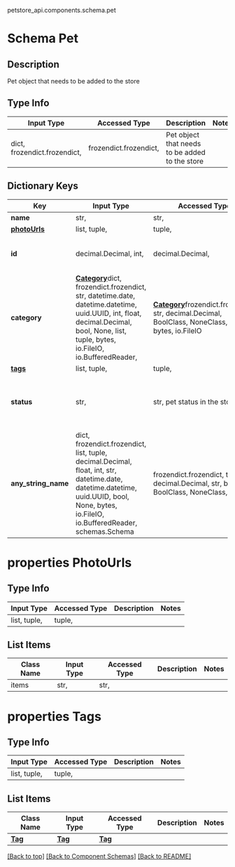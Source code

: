 petstore_api.components.schema.pet
# Schema Pet

## Description
Pet object that needs to be added to the store

## Type Info
Input Type | Accessed Type | Description | Notes
------------ | ------------- | ------------- | -------------
dict, frozendict.frozendict,  | frozendict.frozendict,  | Pet object that needs to be added to the store |

## Dictionary Keys
Key | Input Type | Accessed Type | Description | Notes
------------ | ------------- | ------------- | ------------- | -------------
**name** | str,  | str,  |  |
[**photoUrls**](#properties-photourls) | list, tuple,  | tuple,  |  |
**id** | decimal.Decimal, int,  | decimal.Decimal,   | [optional] value must be a 64 bit integer
**category** | [**Category**](category.Category.md)dict, frozendict.frozendict, str, datetime.date, datetime.datetime, uuid.UUID, int, float, decimal.Decimal, bool, None, list, tuple, bytes, io.FileIO, io.BufferedReader,  | [**Category**](category.Category.md)frozendict.frozendict, str, decimal.Decimal, BoolClass, NoneClass, tuple, bytes, io.FileIO  | [optional]
[**tags**](#properties-tags) | list, tuple,  | tuple,   | [optional]
**status** | str,  | str,  pet status in the store | [optional] must be one of ["available", "pending", "sold", ]
**any_string_name** | dict, frozendict.frozendict, list, tuple, decimal.Decimal, float, int, str, datetime.date, datetime.datetime, uuid.UUID, bool, None, bytes, io.FileIO, io.BufferedReader, schemas.Schema | frozendict.frozendict, tuple, decimal.Decimal, str, bytes, BoolClass, NoneClass, FileIO | any string name can be used but the value must be the correct type | [optional]

# properties PhotoUrls

## Type Info
Input Type | Accessed Type | Description | Notes
------------ | ------------- | ------------- | -------------
list, tuple,  | tuple,  |  |

## List Items
Class Name | Input Type | Accessed Type | Description | Notes
------------- | ------------- | ------------- | ------------- | -------------
items | str,  | str,  |  |

# properties Tags

## Type Info
Input Type | Accessed Type | Description | Notes
------------ | ------------- | ------------- | -------------
list, tuple,  | tuple,  |  |

## List Items
Class Name | Input Type | Accessed Type | Description | Notes
------------- | ------------- | ------------- | ------------- | -------------
[**Tag**](tag.Tag.md) | [**Tag**](tag.Tag.md) | [**Tag**](tag.Tag.md) |  |

[[Back to top]](#top) [[Back to Component Schemas]](../../../README.md#Component-Schemas) [[Back to README]](../../../README.md)
